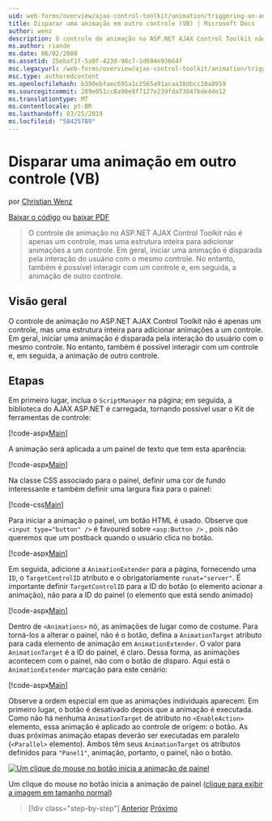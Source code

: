 ```yaml
---
uid: web-forms/overview/ajax-control-toolkit/animation/triggering-an-animation-in-another-control-vb
title: Disparar uma animação em outro controle (VB) | Microsoft Docs
author: wenz
description: O controle de animação no ASP.NET AJAX Control Toolkit não é apenas um controle, mas uma estrutura inteira para adicionar animações a um controle. Em geral, iniciar um...
ms.author: riande
ms.date: 06/02/2008
ms.assetid: 25ebaf1f-5a9f-423d-98c7-1d694e93664f
msc.legacyurl: /web-forms/overview/ajax-control-toolkit/animation/triggering-an-animation-in-another-control-vb
msc.type: authoredcontent
ms.openlocfilehash: b390ebfaec695a1c2565a91acaa38dbcc10a8959
ms.sourcegitcommit: 289e051cc8a90e8f7127e239fda73047bde4de12
ms.translationtype: MT
ms.contentlocale: pt-BR
ms.lasthandoff: 03/25/2019
ms.locfileid: "58425789"
---
```

<a name="triggering-an-animation-in-another-control-vb"></a>Disparar uma animação em outro controle (VB)
====================
por [Christian Wenz](https://github.com/wenz)

[Baixar o código](http://download.microsoft.com/download/f/9/a/f9a26acd-8df4-4484-8a18-199e4598f411/Animation8.vb.zip) ou [baixar PDF](http://download.microsoft.com/download/6/7/1/6718d452-ff89-4d3f-a90e-c74ec2d636a3/animation8VB.pdf)

> O controle de animação no ASP.NET AJAX Control Toolkit não é apenas um controle, mas uma estrutura inteira para adicionar animações a um controle. Em geral, iniciar uma animação é disparada pela interação do usuário com o mesmo controle. No entanto, também é possível interagir com um controle e, em seguida, a animação de outro controle.


## <a name="overview"></a>Visão geral

O controle de animação no ASP.NET AJAX Control Toolkit não é apenas um controle, mas uma estrutura inteira para adicionar animações a um controle. Em geral, iniciar uma animação é disparada pela interação do usuário com o mesmo controle. No entanto, também é possível interagir com um controle e, em seguida, a animação de outro controle.

## <a name="steps"></a>Etapas

Em primeiro lugar, inclua o `ScriptManager` na página; em seguida, a biblioteca do AJAX ASP.NET é carregada, tornando possível usar o Kit de ferramentas de controle:

[!code-aspx[Main](triggering-an-animation-in-another-control-vb/samples/sample1.aspx)]

A animação será aplicada a um painel de texto que tem esta aparência:

[!code-aspx[Main](triggering-an-animation-in-another-control-vb/samples/sample2.aspx)]

Na classe CSS associado para o painel, definir uma cor de fundo interessante e também definir uma largura fixa para o painel:

[!code-css[Main](triggering-an-animation-in-another-control-vb/samples/sample3.css)]

Para iniciar a animação o painel, um botão HTML é usado. Observe que `<input type="button" />` é favoured sobre `<asp:Button />` , pois não queremos que um postback quando o usuário clica no botão.

[!code-aspx[Main](triggering-an-animation-in-another-control-vb/samples/sample4.aspx)]

Em seguida, adicione a `AnimationExtender` para a página, fornecendo uma `ID`, o `TargetControlID` atributo e o obrigatoriamente `runat="server"`. É importante definir `TargetControlID` para a ID do botão (o elemento acionar a animação), não para a ID do painel (o elemento que está sendo animado)

[!code-aspx[Main](triggering-an-animation-in-another-control-vb/samples/sample5.aspx)]

Dentro de `<Animations>` nó, as animações de lugar como de costume. Para torná-los a alterar o painel, não é o botão, defina a `AnimationTarget` atributo para cada elemento de animação em `AnimationExtender`. O valor para `AnimationTarget` é a ID do painel, é claro. Dessa forma, as animações acontecem com o painel, não com o botão de disparo. Aqui está o `AnimationExtender` marcação para este cenário:

[!code-aspx[Main](triggering-an-animation-in-another-control-vb/samples/sample6.aspx)]

Observe a ordem especial em que as animações individuais aparecem. Em primeiro lugar, o botão é desativado depois que a animação é executada. Como não há nenhuma `AnimationTarget` de atributo no `<EnableAction>` elemento, essa animação é aplicado ao controle de origem: o botão. As duas próximas animação etapas deverão ser executadas em paralelo (`<Parallel>` elemento). Ambos têm seus `AnimationTarget` os atributos definidos para `"Panel1"`, animação, portanto, o painel, não o botão.


[![Um clique do mouse no botão inicia a animação de painel](triggering-an-animation-in-another-control-vb/_static/image2.png)](triggering-an-animation-in-another-control-vb/_static/image1.png)

Um clique do mouse no botão inicia a animação de painel ([clique para exibir a imagem em tamanho normal](triggering-an-animation-in-another-control-vb/_static/image3.png))

> [!div class="step-by-step"]
> [Anterior](disabling-actions-during-animation-vb.md)
> [Próximo](modifying-animations-from-the-server-side-vb.md)

